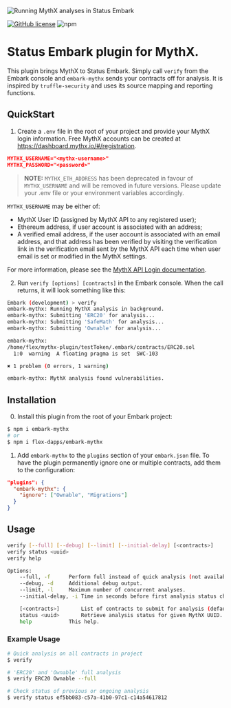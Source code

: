 ![Running MythX analyses in Status Embark](https://cdn-images-1.medium.com/max/960/1*7jwHRc5J152bz704Fg7iug.png)

[![GitHub license](https://img.shields.io/github/license/flex-dapps/embark-mythx.svg)](https://github.com/flex-dapps/embark-mythx/blob/master/LICENSE)
![npm](https://img.shields.io/npm/v/embark-mythx.svg)

# Status Embark plugin for MythX.

This plugin brings MythX to Status Embark. Simply call `verify` from the Embark console and `embark-mythx` sends your contracts off for analysis. It is inspired by `truffle-security` and uses its source mapping and reporting functions.

## QuickStart

1. Create a `.env` file in the root of your project and provide your MythX login information. Free MythX accounts can be created at https://dashboard.mythx.io/#/registration.

```json
MYTHX_USERNAME="<mythx-username>"
MYTHX_PASSWORD="<password>"
```

> **NOTE:** `MYTHX_ETH_ADDRESS` has been deprecated in favour of `MYTHX_USERNAME` and will be removed in future versions. Please update your .env file or your environment variables accordingly. 

`MYTHX_USERNAME` may be either of:
* MythX User ID (assigned by MythX API to any registered user);
* Ethereum address, if user account is associated with an address;
* A verified email address, if the user account is associated with an email address, and that address has been verified by visiting the verification link in the verification email sent by the MythX API each time when user email is set or modified in the MythX settings.

For more information, please see the [MythX API Login documentation](https://api.mythx.io/v1/openapi#operation/login).

2. Run `verify [options] [contracts]` in the Embark console. When the call returns, it will look something like this:

```bash
Embark (development) > verify
embark-mythx: Running MythX analysis in background.
embark-mythx: Submitting 'ERC20' for analysis...
embark-mythx: Submitting 'SafeMath' for analysis...
embark-mythx: Submitting 'Ownable' for analysis...

embark-mythx: 
/home/flex/mythx-plugin/testToken/.embark/contracts/ERC20.sol
  1:0  warning  A floating pragma is set  SWC-103

✖ 1 problem (0 errors, 1 warning)

embark-mythx: MythX analysis found vulnerabilities.
```

## Installation

0. Install this plugin from the root of your Embark project:

```bash
$ npm i embark-mythx
# or
$ npm i flex-dapps/embark-mythx
```

1. Add `embark-mythx` to the `plugins` section of your `embark.json` file. To have the plugin permanently ignore one or multiple contracts, add them to the configuration:

```json
"plugins": {
  "embark-mythx": {
    "ignore": ["Ownable", "Migrations"]
  }
}
``` 

## Usage

```bash
verify [--full] [--debug] [--limit] [--initial-delay] [<contracts>]
verify status <uuid>
verify help

Options:
	--full, -f		Perform full instead of quick analysis (not available on free MythX tier).
	--debug, -d		Additional debug output.
	--limit, -l		Maximum number of concurrent analyses.
	--initial-delay, -i	Time in seconds before first analysis status check.

	[<contracts>]		List of contracts to submit for analysis (default: all).
	status <uuid>		Retrieve analysis status for given MythX UUID.
	help			This help.

```

### Example Usage

```bash
# Quick analysis on all contracts in project
$ verify

# 'ERC20' and 'Ownable' full analysis
$ verify ERC20 Ownable --full

# Check status of previous or ongoing analysis
$ verify status ef5bb083-c57a-41b0-97c1-c14a54617812
```